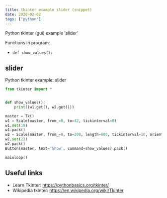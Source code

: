 ```yaml
---
title: tkinter example slider (snippet)
date: 2020-02-02
tags: ["python"]
---
```

Python tkinter (gui) example 'slider'

Functions in program: 
* `def show_values():`

## slider

Python tkinter example: slider

```python
from tkinter import *


def show_values():
    print((w1.get(), w2.get()))

master = Tk()
w1 = Scale(master, from_=0, to=42, tickinterval=0)
w1.set(19)
w1.pack()
w2 = Scale(master, from_=0, to=200, length=600, tickinterval=10, orient=HORIZONTAL)
w2.set(23)
w2.pack()
Button(master, text='Show', command=show_values).pack()

mainloop()

```

## Useful links

- Learn Tkinter: https://pythonbasics.org/tkinter/
- Wikipedia tkinter: https://en.wikipedia.org/wiki/Tkinter
